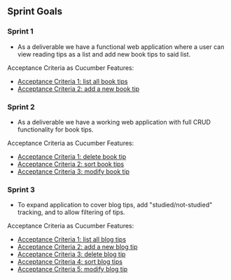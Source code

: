 ## Sprint Goals

### Sprint 1

- As a deliverable we have a functional web application where a user can view reading tips as a list and add new book tips to said list.

Acceptance Criteria as Cucumber Features:
- [Acceptance Criteria 1: list all book tips](/src/test/resources/ohtutips/01_list_all_books.feature)
- [Acceptance Criteria 2: add a new book tip](/src/test/resources/ohtutips/02_add_new_book.feature) 

### Sprint 2

- As a deliverable we have a working web application with full CRUD functionality for book tips.

Acceptance Criteria as Cucumber Features:
- [Acceptance Criteria 1: delete book tip](/src/test/resources/ohtutips/03_delete_book.feature)
- [Acceptance Criteria 2: sort book tips](/src/test/resources/ohtutips/04_sort_book_tips.feature)
- [Acceptance Criteria 3: modify book tip](/src/test/resources/ohtutips/05_modify_book.feature)

### Sprint 3
- To expand application to cover blog tips, add "studied/not-studied" tracking, and to allow filtering of tips.

Acceptance Criteria as Cucumber Features:
- [Acceptance Criteria 1: list all blog tips](/src/test/resources/ohtutips/06_list_all_blogs.feature)
- [Acceptance Criteria 2: add a new blog tip](/src/test/resources/ohtutips/07_add_new_blog.feature)
- [Acceptance Criteria 3: delete blog tip](/src/test/resources/ohtutips/08_delete_blog.feature)
- [Acceptance Criteria 4: sort blog tips](/src/test/resources/ohtutips/09_sort_blog_tips.feature)
- [Acceptance Criteria 5: modify blog tip](/src/test/resources/ohtutips/10_modify_blog.feature)
